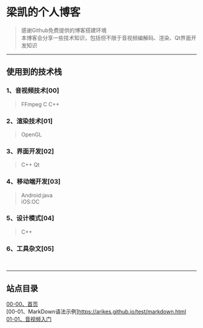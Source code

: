 # 梁凯的个人博客


>感谢Github免费提供的博客搭建环境<br>
>本博客会分享一些技术知识，包括但不限于音视频编解码、渲染、Qt界面开发知识

***
## 使用到的技术栈

### 1、音视频技术[00]
>FFmpeg C C++

### 2、渲染技术[01]
>OpenGL

### 3、界面开发[02]
>C++ Qt

### 4、移动端开发[03]<br>
>Android:java<br>
>iOS:OC

### 5、设计模式[04]
>C++

### 6、工具杂文[05]
<br>

***

## 站点目录
[00-00、首页](https:://arikes.github.io/)<br>
[00-01、MarkDown语法示例]https://arikes.github.io/test/markdown.html<br>
[01-01、音视频入门](https:://arikes.github.io/) <br>


